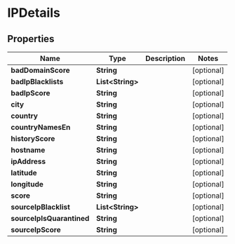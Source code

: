 
# IPDetails

## Properties
Name | Type | Description | Notes
------------ | ------------- | ------------- | -------------
**badDomainScore** | **String** |  |  [optional]
**badIpBlacklists** | **List&lt;String&gt;** |  |  [optional]
**badIpScore** | **String** |  |  [optional]
**city** | **String** |  |  [optional]
**country** | **String** |  |  [optional]
**countryNamesEn** | **String** |  |  [optional]
**historyScore** | **String** |  |  [optional]
**hostname** | **String** |  |  [optional]
**ipAddress** | **String** |  |  [optional]
**latitude** | **String** |  |  [optional]
**longitude** | **String** |  |  [optional]
**score** | **String** |  |  [optional]
**sourceIpBlacklist** | **List&lt;String&gt;** |  |  [optional]
**sourceIpIsQuarantined** | **String** |  |  [optional]
**sourceIpScore** | **String** |  |  [optional]



